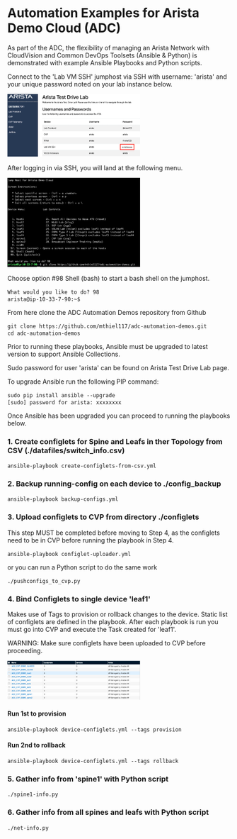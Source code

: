 # Automation Examples for Arista Demo Cloud (ADC)

As part of the ADC, the flexibility of managing an Arista Network with CloudVision and Common DevOps Toolsets (Ansible & Python) is demonstrated with example Ansible Playbooks and Python scripts.

Connect to the 'Lab VM SSH' jumphost via SSH with username: 'arista' and your unique password noted on your lab instance below.

<img src="arista-pw.png" alt="topology" width="300"/>

After logging in via SSH, you will land at the following menu.

<img src="adc-menu.png" alt="topology" width="300"/>

Choose option #98 Shell (bash) to start a bash shell on the jumphost.
```
What would you like to do? 98
arista@ip-10-33-7-90:~$
```
From here clone the ADC Automation Demos repository from Github
```
git clone https://github.com/mthiel117/adc-automation-demos.git
cd adc-automation-demos
```



Prior to running these playbooks, Ansible must be upgraded to latest version to support Ansible Collections.


Sudo password for user 'arista' can be found on Arista Test Drive Lab page.


To upgrade Ansible run the following PIP command:
```
sudo pip install ansible --upgrade
[sudo] password for arista: xxxxxxxx
```
Once Ansible has been upgraded you can proceed to running the playbooks below.

### 1. Create configlets for Spine and Leafs in ther Topology from CSV (./datafiles/switch_info.csv)

```
ansible-playbook create-configlets-from-csv.yml
```

### 2. Backup running-config on each device to ./config_backup

```
ansible-playbook backup-configs.yml
```

### 3. Upload configlets to CVP from directory ./configlets

This step MUST be completed before moving to Step 4, as the configlets need to be in CVP before running the playbook in Step 4.

```
ansible-playbook configlet-uploader.yml
```
or you can run a Python script to do the same work
```
./pushconfigs_to_cvp.py
```

### 4. Bind Configlets to single device 'leaf1'
Makes use of Tags to provision or rollback changes to the device.  Static list of configlets are defined in the playbook.  After each playbook is run you must go into CVP and execute the Task created for 'leaf1'.

WARNING: Make sure configlets have been uploaded to CVP before proceeding.

<img src="configlets.png" alt="topology" width="300"/>


#### Run 1st to provision
```
ansible-playbook device-configlets.yml --tags provision
```
#### Run 2nd to rollback
```
ansible-playbook device-configlets.yml --tags rollback
```
### 5. Gather info from 'spine1' with Python script

```
./spine1-info.py
```
### 6. Gather info from all spines and leafs with Python script

```
./net-info.py
```
